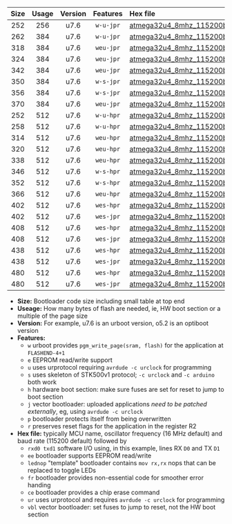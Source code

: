 |Size|Usage|Version|Features|Hex file|
|:-:|:-:|:-:|:-:|:--|
|252|256|u7.6|`w-u-jpr`|[atmega32u4_8mhz_115200bps_rxd2_txd3_ur_vbl.hex](https://raw.githubusercontent.com/stefanrueger/urboot/main/bootloaders/atmega32u4/fcpu_8mhz/115200_bps/atmega32u4_8mhz_115200bps_rxd2_txd3_ur_vbl.hex)|
|262|384|u7.6|`w-u-jpr`|[atmega32u4_8mhz_115200bps_rxd2_txd3_lednop_ur_vbl.hex](https://raw.githubusercontent.com/stefanrueger/urboot/main/bootloaders/atmega32u4/fcpu_8mhz/115200_bps/atmega32u4_8mhz_115200bps_rxd2_txd3_lednop_ur_vbl.hex)|
|318|384|u7.6|`weu-jpr`|[atmega32u4_8mhz_115200bps_rxd2_txd3_ee_ur_vbl.hex](https://raw.githubusercontent.com/stefanrueger/urboot/main/bootloaders/atmega32u4/fcpu_8mhz/115200_bps/atmega32u4_8mhz_115200bps_rxd2_txd3_ee_ur_vbl.hex)|
|324|384|u7.6|`weu-jpr`|[atmega32u4_8mhz_115200bps_rxd2_txd3_ee_lednop_ur_vbl.hex](https://raw.githubusercontent.com/stefanrueger/urboot/main/bootloaders/atmega32u4/fcpu_8mhz/115200_bps/atmega32u4_8mhz_115200bps_rxd2_txd3_ee_lednop_ur_vbl.hex)|
|342|384|u7.6|`weu-jpr`|[atmega32u4_8mhz_115200bps_rxd2_txd3_ee_lednop_fr_ur_vbl.hex](https://raw.githubusercontent.com/stefanrueger/urboot/main/bootloaders/atmega32u4/fcpu_8mhz/115200_bps/atmega32u4_8mhz_115200bps_rxd2_txd3_ee_lednop_fr_ur_vbl.hex)|
|350|384|u7.6|`w-s-jpr`|[atmega32u4_8mhz_115200bps_rxd2_txd3_vbl.hex](https://raw.githubusercontent.com/stefanrueger/urboot/main/bootloaders/atmega32u4/fcpu_8mhz/115200_bps/atmega32u4_8mhz_115200bps_rxd2_txd3_vbl.hex)|
|356|384|u7.6|`w-s-jpr`|[atmega32u4_8mhz_115200bps_rxd2_txd3_lednop_vbl.hex](https://raw.githubusercontent.com/stefanrueger/urboot/main/bootloaders/atmega32u4/fcpu_8mhz/115200_bps/atmega32u4_8mhz_115200bps_rxd2_txd3_lednop_vbl.hex)|
|370|384|u7.6|`weu-jpr`|[atmega32u4_8mhz_115200bps_rxd2_txd3_ee_lednop_fr_ce_ur_vbl.hex](https://raw.githubusercontent.com/stefanrueger/urboot/main/bootloaders/atmega32u4/fcpu_8mhz/115200_bps/atmega32u4_8mhz_115200bps_rxd2_txd3_ee_lednop_fr_ce_ur_vbl.hex)|
|252|512|u7.6|`w-u-hpr`|[atmega32u4_8mhz_115200bps_rxd2_txd3_ur.hex](https://raw.githubusercontent.com/stefanrueger/urboot/main/bootloaders/atmega32u4/fcpu_8mhz/115200_bps/atmega32u4_8mhz_115200bps_rxd2_txd3_ur.hex)|
|258|512|u7.6|`w-u-hpr`|[atmega32u4_8mhz_115200bps_rxd2_txd3_lednop_ur.hex](https://raw.githubusercontent.com/stefanrueger/urboot/main/bootloaders/atmega32u4/fcpu_8mhz/115200_bps/atmega32u4_8mhz_115200bps_rxd2_txd3_lednop_ur.hex)|
|314|512|u7.6|`weu-hpr`|[atmega32u4_8mhz_115200bps_rxd2_txd3_ee_ur.hex](https://raw.githubusercontent.com/stefanrueger/urboot/main/bootloaders/atmega32u4/fcpu_8mhz/115200_bps/atmega32u4_8mhz_115200bps_rxd2_txd3_ee_ur.hex)|
|320|512|u7.6|`weu-hpr`|[atmega32u4_8mhz_115200bps_rxd2_txd3_ee_lednop_ur.hex](https://raw.githubusercontent.com/stefanrueger/urboot/main/bootloaders/atmega32u4/fcpu_8mhz/115200_bps/atmega32u4_8mhz_115200bps_rxd2_txd3_ee_lednop_ur.hex)|
|338|512|u7.6|`weu-hpr`|[atmega32u4_8mhz_115200bps_rxd2_txd3_ee_lednop_fr_ur.hex](https://raw.githubusercontent.com/stefanrueger/urboot/main/bootloaders/atmega32u4/fcpu_8mhz/115200_bps/atmega32u4_8mhz_115200bps_rxd2_txd3_ee_lednop_fr_ur.hex)|
|346|512|u7.6|`w-s-hpr`|[atmega32u4_8mhz_115200bps_rxd2_txd3.hex](https://raw.githubusercontent.com/stefanrueger/urboot/main/bootloaders/atmega32u4/fcpu_8mhz/115200_bps/atmega32u4_8mhz_115200bps_rxd2_txd3.hex)|
|352|512|u7.6|`w-s-hpr`|[atmega32u4_8mhz_115200bps_rxd2_txd3_lednop.hex](https://raw.githubusercontent.com/stefanrueger/urboot/main/bootloaders/atmega32u4/fcpu_8mhz/115200_bps/atmega32u4_8mhz_115200bps_rxd2_txd3_lednop.hex)|
|366|512|u7.6|`weu-hpr`|[atmega32u4_8mhz_115200bps_rxd2_txd3_ee_lednop_fr_ce_ur.hex](https://raw.githubusercontent.com/stefanrueger/urboot/main/bootloaders/atmega32u4/fcpu_8mhz/115200_bps/atmega32u4_8mhz_115200bps_rxd2_txd3_ee_lednop_fr_ce_ur.hex)|
|402|512|u7.6|`wes-hpr`|[atmega32u4_8mhz_115200bps_rxd2_txd3_ee.hex](https://raw.githubusercontent.com/stefanrueger/urboot/main/bootloaders/atmega32u4/fcpu_8mhz/115200_bps/atmega32u4_8mhz_115200bps_rxd2_txd3_ee.hex)|
|402|512|u7.6|`wes-jpr`|[atmega32u4_8mhz_115200bps_rxd2_txd3_ee_vbl.hex](https://raw.githubusercontent.com/stefanrueger/urboot/main/bootloaders/atmega32u4/fcpu_8mhz/115200_bps/atmega32u4_8mhz_115200bps_rxd2_txd3_ee_vbl.hex)|
|408|512|u7.6|`wes-hpr`|[atmega32u4_8mhz_115200bps_rxd2_txd3_ee_lednop.hex](https://raw.githubusercontent.com/stefanrueger/urboot/main/bootloaders/atmega32u4/fcpu_8mhz/115200_bps/atmega32u4_8mhz_115200bps_rxd2_txd3_ee_lednop.hex)|
|408|512|u7.6|`wes-jpr`|[atmega32u4_8mhz_115200bps_rxd2_txd3_ee_lednop_vbl.hex](https://raw.githubusercontent.com/stefanrueger/urboot/main/bootloaders/atmega32u4/fcpu_8mhz/115200_bps/atmega32u4_8mhz_115200bps_rxd2_txd3_ee_lednop_vbl.hex)|
|438|512|u7.6|`wes-hpr`|[atmega32u4_8mhz_115200bps_rxd2_txd3_ee_lednop_fr.hex](https://raw.githubusercontent.com/stefanrueger/urboot/main/bootloaders/atmega32u4/fcpu_8mhz/115200_bps/atmega32u4_8mhz_115200bps_rxd2_txd3_ee_lednop_fr.hex)|
|438|512|u7.6|`wes-jpr`|[atmega32u4_8mhz_115200bps_rxd2_txd3_ee_lednop_fr_vbl.hex](https://raw.githubusercontent.com/stefanrueger/urboot/main/bootloaders/atmega32u4/fcpu_8mhz/115200_bps/atmega32u4_8mhz_115200bps_rxd2_txd3_ee_lednop_fr_vbl.hex)|
|480|512|u7.6|`wes-hpr`|[atmega32u4_8mhz_115200bps_rxd2_txd3_ee_lednop_fr_ce.hex](https://raw.githubusercontent.com/stefanrueger/urboot/main/bootloaders/atmega32u4/fcpu_8mhz/115200_bps/atmega32u4_8mhz_115200bps_rxd2_txd3_ee_lednop_fr_ce.hex)|
|480|512|u7.6|`wes-jpr`|[atmega32u4_8mhz_115200bps_rxd2_txd3_ee_lednop_fr_ce_vbl.hex](https://raw.githubusercontent.com/stefanrueger/urboot/main/bootloaders/atmega32u4/fcpu_8mhz/115200_bps/atmega32u4_8mhz_115200bps_rxd2_txd3_ee_lednop_fr_ce_vbl.hex)|

- **Size:** Bootloader code size including small table at top end
- **Useage:** How many bytes of flash are needed, ie, HW boot section or a multiple of the page size
- **Version:** For example, u7.6 is an urboot version, o5.2 is an optiboot version
- **Features:**
  + `w` urboot provides `pgm_write_page(sram, flash)` for the application at `FLASHEND-4+1`
  + `e` EEPROM read/write support
  + `u` uses urprotocol requiring `avrdude -c urclock` for programming
  + `s` uses skeleton of STK500v1 protocol; `-c urclock` and `-c arduino` both work
  + `h` hardware boot section: make sure fuses are set for reset to jump to boot section
  + `j` vector bootloader: uploaded applications *need to be patched externally*, eg, using `avrdude -c urclock`
  + `p` bootloader protects itself from being overwritten
  + `r` preserves reset flags for the application in the register R2
- **Hex file:** typically MCU name, oscillator frequency (16 MHz default) and baud rate (115200 default) followed by
  + `rxd0 txd1` software I/O using, in this example, lines RX `D0` and TX `D1`
  + `ee` bootloader supports EEPROM read/write
  + `lednop` "template" bootloader contains `mov rx,rx` nops that can be replaced to toggle LEDs
  + `fr` bootloader provides non-essential code for smoother error handing
  + `ce` bootloader provides a chip erase command
  + `ur` uses urprotocol and requires `avrdude -c urclock` for programming
  + `vbl` vector bootloader: set fuses to jump to reset, not the HW boot section
